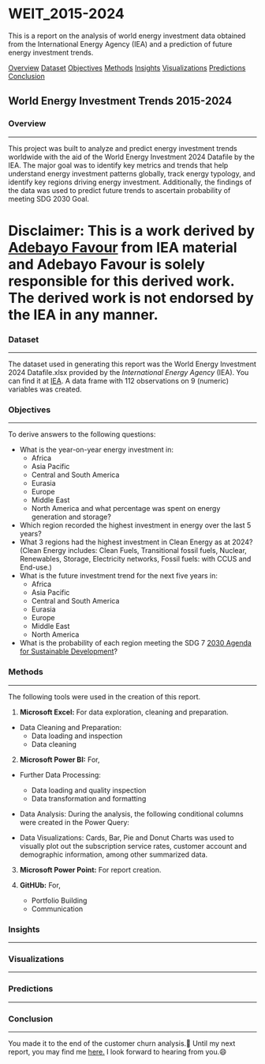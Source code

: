 # WEIT_2015-2024
This is a report on the analysis of world energy investment data obtained from the International Energy Agency (IEA) and a prediction of future energy investment trends.

[Overview](#overview)
[Dataset](#dataset)
[Objectives](#objectives)
[Methods](#methods)
[Insights](#insights)
[Visualizations](#visualizations)
[Predictions](predictions)
[Conclusion](#conclusion)

## World Energy Investment Trends 2015-2024

### Overview
---
This project was built to analyze and predict energy investment trends worldwide with the aid of the World Energy Investment 2024 Datafile by the IEA. The major goal was to identify key metrics and trends that help understand energy investment patterns globally, track energy typology, and identify key regions driving energy investment. Additionally, the findings of the data was used to predict future trends to ascertain probability of meeting SDG 2030 Goal.

# Disclaimer: This is a work derived by [Adebayo Favour](https://www.linkedin.com/in/kayeneii/) from IEA material and Adebayo Favour is solely responsible for this derived work. The derived work is not endorsed by the IEA in any manner.


### Dataset
---
The dataset used in generating this report was the World Energy Investment 2024 Datafile.xlsx provided by the _International Energy Agency_ (IEA). You can find it at [IEA](https://www.iea.org/data-and-statistics/data-product/world-energy-investment-2024-datafile).
A data frame with 112 observations on 9 (numeric) variables was created.


### Objectives
---
To derive answers to the following questions:
  - What is the year-on-year energy investment in:
       * Africa
       * Asia Pacific
       * Central and South America
       * Eurasia
       * Europe
       * Middle East
       * North America
  and what percentage was spent on energy generation and storage?
  - Which region recorded the highest investment in energy over the last 5 years?
  - What 3 regions had the highest investment in Clean Energy as at 2024? (Clean Energy includes: Clean Fuels, Transitional fossil fuels, Nuclear, Renewables, Storage, Electricity networks, Fossil  fuels: with CCUS and End-use.) 
  - What is the future investment trend for the next five years in:
       * Africa
       * Asia Pacific
       * Central and South America
       * Eurasia
       * Europe
       * Middle East
       * North America
  - What is the probability of each region meeting the SDG 7 [2030 Agenda for Sustainable Development](https://sdgs.un.org/2030agenda)?

    
### Methods
---
The following tools were used in the creation of this report.
1. **Microsoft Excel:** For data exploration, cleaning and preparation.
  * Data Cleaning and Preparation:
    - Data loading and inspection
    -  Data cleaning
       
2. **Microsoft Power BI:** For,
  * Further Data Processing:
    - Data loading and quality inspection
    - Data transformation and formatting

  * Data Analysis: During the analysis, the following conditional columns were created in the Power Query:

  * Data Visualizations: Cards, Bar, Pie and Donut Charts was used to visually plot out the subscription service rates,  customer account and demographic information, among other summarized data.

3. **Microsoft Power Point:** For report creation.

4. **GitHUb:** For,
   - Portfolio Building
   - Communication


### Insights
---

### Visualizations
---

### Predictions
---


### Conclusion
---
You made it to the end of the customer churn analysis.🥳
Until my next report, you may find me [here.](https://www.linkedin.com/in/kayeneii/) I look forward to hearing from you.😄

